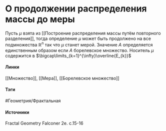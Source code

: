 # О продолжении распределения массы до меры
Пусть $\mu$ взята из [[Построение распределения массы путём повторного разделения]], тогда определение $\mu$ может быть продолжено на все подмножества $\mathbb{R}^{n}$ так что $\mu$ станет мерой. Значение $A$ определяется единственным образом если $A$ борелевское множество. Носитель $\mu$ содержится в $\bigcap\limits_{k=1}^{\infty}\overline{E_{k}}$

#### Линки
 [[Множество]],
 [[Мера]],
 [[Борелевское множество]]
#### Тэги
 #Геометрия/Фрактальная 
#### Источники
Fractal Geometry Falconer 2e. c.15-16